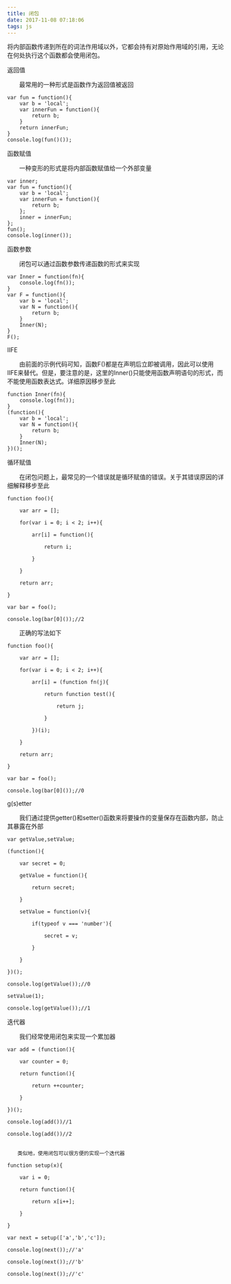 ```yaml
---
title: 闭包
date: 2017-11-08 07:18:06
tags: js
---
```

将内部函数传递到所在的词法作用域以外，它都会持有对原始作用域的引用，无论在何处执行这个函数都会使用闭包。

<!-- more -->

返回值

　　最常用的一种形式是函数作为返回值被返回

    var fun = function(){
        var b = 'local';
        var innerFun = function(){
            return b;
        }
        return innerFun;
    }
    console.log(fun()());

函数赋值

　　一种变形的形式是将内部函数赋值给一个外部变量

    var inner;
    var fun = function(){
        var b = 'local';
        var innerFun = function(){
            return b;
        };
        inner = innerFun;
    };
    fun();
    console.log(inner());

函数参数

　　闭包可以通过函数参数传递函数的形式来实现

    var Inner = function(fn){
        console.log(fn());
    }
    var F = function(){
        var b = 'local';
        var N = function(){
            return b;
        }
        Inner(N);
    }
    F();

IIFE

　　由前面的示例代码可知，函数F()都是在声明后立即被调用，因此可以使用IIFE来替代。但是，要注意的是，这里的Inner()只能使用函数声明语句的形式，而不能使用函数表达式。详细原因移步至此

    function Inner(fn){
        console.log(fn());
    }
    (function(){
        var b = 'local';
        var N = function(){
            return b;
        }
        Inner(N);
    })();

循环赋值

　　在闭包问题上，最常见的一个错误就是循环赋值的错误。关于其错误原因的详细解释移步至此

    function foo(){
    
        var arr = [];
    
        for(var i = 0; i < 2; i++){
    
            arr[i] = function(){
    
                return i;
    
            }
    
        }
    
        return arr;
    
    }
    
    var bar = foo();
    
    console.log(bar[0]());//2
　　正确的写法如下

    function foo(){
    
        var arr = [];
    
        for(var i = 0; i < 2; i++){
    
            arr[i] = (function fn(j){
    
                return function test(){
    
                    return j;
    
                }
    
            })(i);
    
        }
    
        return arr;
    
    }
    
    var bar = foo();
    
    console.log(bar[0]());//0    
g(s)etter

　　我们通过提供getter()和setter()函数来将要操作的变量保存在函数内部，防止其暴露在外部

    var getValue,setValue;
    
    (function(){
    
        var secret = 0;
    
        getValue = function(){
    
            return secret;
    
        }
    
        setValue = function(v){
    
            if(typeof v === 'number'){
    
                secret = v;
    
            }
    
        }
    
    })();
    
    console.log(getValue());//0
    
    setValue(1);
    
    console.log(getValue());//1
迭代器

　　我们经常使用闭包来实现一个累加器

    var add = (function(){
    
        var counter = 0;
    
        return function(){
    
            return ++counter;
    
        }
    
    })();
    
    console.log(add())//1
    
    console.log(add())//2  
     
    
    　　类似地，使用闭包可以很方便的实现一个迭代器
    
    function setup(x){
    
        var i = 0;
    
        return function(){
    
            return x[i++];
    
        }
    
    }
    
    var next = setup(['a','b','c']);
    
    console.log(next());//'a'
    
    console.log(next());//'b'
    
    console.log(next());//'c'
